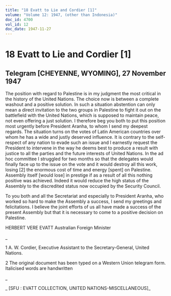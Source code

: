 ```yaml
---
title: "18 Evatt to Lie and Cordier [1]"
volume: "Volume 12: 1947, (other than Indonesia)"
doc_id: 4700
vol_id: 12
doc_date: 1947-11-27
---
```


# 18 Evatt to Lie and Cordier [1]

## Telegram [CHEYENNE, WYOMING], 27 November 1947

The position with regard to Palestine is in my judgment the most critical in the history of the United Nations. The choice now is between a complete washout and a positive solution. In such a situation abstention can only mean a direct invitation to the two groups in Palestine to fight it out on the battlefield with the United Nations, which is supposed to maintain peace, not even offering a just solution. I therefore beg you both to put this position most urgently before President Aranha, to whom I send my deepest regards. The situation turns on the votes of Latin American countries over whom he has a wide and justly deserved influence. It is contrary to the self-respect of any nation to evade such an issue and I earnestly request the President to intervene in the way he deems best to produce a result with justice to all the parties and the future interests of United Nations. In the ad hoc committee I struggled for two months so that the delegates would finally face up to the issue on the vote and it would destroy all this work, losing [2] the enormous cost of time and energy [spent] on Palestine. Assembly itself [would lose] in prestige if as a result of all this nothing positive was achieved. Indeed it would reduce the high status of the Assembly to the discredited status now occupied by the Security Council.

To you both and all the Secretariat and especially to President Aranha, who worked so hard to make the Assembly a success, I send my greetings and felicitations. I believe the joint efforts of us all have made a success of the present Assembly but that it is necessary to come to a positive decision on Palestine.

HERBERT VERE EVATT Australian Foreign Minister

_

1 A. W. Cordier, Executive Assistant to the Secretary-General, United Nations.

2 The original document has been typed on a Western Union telegram form. Italicised words are handwritten

_

_ [SFU : EVATT COLLECTION, UNITED NATIONS-MISCELLANEOUS]_

